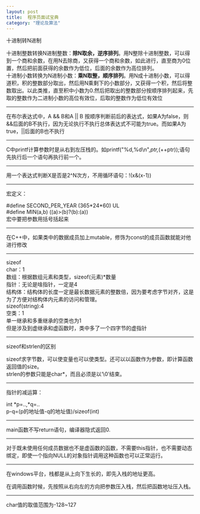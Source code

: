 ```yaml
---
layout: post
title:  程序员面试宝典
category: "理论及算法"
---
```


十进制转N进制
<div>十进制整数转换N进制整数：<strong>除N取余，逆序排列</strong>。用N整除十进制整数，可以得到一个商和余数，在用N去除商，又获得一个商和余数，如此进行，直至商为0位置，然后把前面获得的余数作为低位，后面的余数作为高位排列。</div>
<div>十进制小数转换为N进制小数：<strong>乘N取整，顺序排列</strong>。用N成十进制小数，可以得道积，积的整数部分取出，然后用N乘剩下的小数部分，又获得一个积，然后将整数取出。以此类推，直至积中小数为0.然后把取出的整数部分按顺序排列起来，先取的整数作为二进制小数的高位有效位，后取的整数作为低位有效位</div>
<div>

<hr />

在布尔表达式中，A &amp;&amp; B和A || B 按顺序判断前后的表达式，如果A为false，则&amp;&amp;后面的B不执行，因为无论执行不执行总体表达式不可能为true。而如果A为true，||后面的B也不执行

</div>

<hr />

C中printf计算参数时是从右到左压栈的。如printf("%d,%d\n",*ptr,*(++ptr));语句先执行后一个语句再执行前一个。
<div>

<hr />

用一个表达式判断X是否是2^N次方，不用循环语句：!(x&amp;(x-1))

</div>
<div>

<hr />

宏定义：

</div>
<div>#define SECOND_PER_YEAR (365*24*60) UL</div>
<div>#define MIN(a,b) ((a)&gt;(b)?(b):(a))</div>
<div>宏中要把参数用括号括起来</div>
<div>

<hr />

在C++中，如果类中的数据成员加上mutable，修饰为const的成员函数就能对他进行修改

</div>
<div>

<hr />

</div>
<div>sizeof</div>
<div>char：1</div>
<div>数组：根据数组元素和类型，sizeof(元素)*数量</div>
<div>指针：无论是啥指针，一定是4</div>
<div>结构体：结构体的长度一定是最长数据元素的整数倍，因为要考虑字节对齐，这是为了方便对结构体内元素的访问和管理。</div>
<div>sizeof(string):4</div>
<div>空类：1</div>
<div>单一继承和多重继承的空类也为1</div>
<div>但是涉及到虚继承和虚函数时，类中多了一个四字节的虚指针</div>
<div>

<hr />

sizeof和strlen的区别

</div>
<div>sizeof求字节数，可以使变量也可以使类型。还可以以函数作为参数，即计算函数返回值的size。</div>
<div>strlen的参数只能是char*，而且必须是以‘\0’结束。</div>
<div>

<hr />

指针的减运算：

</div>
<div>int *p=..,*q=..</div>
<div>p-q=(p的地址值-q的地址值)/sizeof(int)</div>
<div>

<hr />

</div>
<div>main函数不写return语句，编译器隐式返回0.</div>
<div>

<hr />

对于既未使用任何成员数据也不是虚函数的函数，不需要this指针，也不需要动态绑定，即使一个指向NULL的对象指针调用这种函数也可以正常运行。

</div>
<div>

<hr />

在windows平台，栈都是从上向下生长的，即先入栈的地址更高。

</div>
<div>在调用函数时候，先按照从右向左的方向把参数压入栈，然后把函数地址压入栈。</div>
<div>

<hr />

char值的取值范围为-128~127

</div>
<div></div>
<div></div>